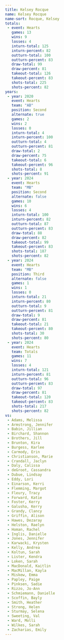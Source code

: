 ```yaml
---
title: Kelsey Rocque
name: Kelsey Rocque
name-sort: Rocque, Kelsey
totals:
 - event: Hearts
   games: 13
   wins: 9
   losses: 4
   inturn-total: 125
   inturn-percent: 82
   outturn-total: 100
   outturn-percent: 83
   draw-total: 99
   draw-percent: 81
   takeout-total: 126
   takeout-percent: 83
   shots-total: 225
   shots-percent: 82
years:
 - year: 2020
   event: Hearts
   team: "AB"
   position: Second
   alternate: true
   games: 2
   wins: 2
   losses: 0
   inturn-total: 4
   inturn-percent: 100
   outturn-total: 4
   outturn-percent: 81
   draw-total: 2
   draw-percent: 75
   takeout-total: 6
   takeout-percent: 96
   shots-total: 8
   shots-percent: 91
 - year: 2024
   event: Hearts
   team: "MB"
   position: Second
   alternate: false
   games: 10
   wins: 6
   losses: 4
   inturn-total: 100
   inturn-percent: 82
   outturn-total: 87
   outturn-percent: 83
   draw-total: 88
   draw-percent: 82
   takeout-total: 99
   takeout-percent: 83
   shots-total: 187
   shots-percent: 82
 - year: 2024
   event: Hearts
   team: "MB"
   position: Third
   alternate: false
   games: 1
   wins: 1
   losses: 0
   inturn-total: 21
   inturn-percent: 80
   outturn-total: 9
   outturn-percent: 81
   draw-total: 9
   draw-percent: 81
   takeout-total: 21
   takeout-percent: 80
   shots-total: 30
   shots-percent: 80
 - year: 2024
   event: Hearts
   team: Totals
   games: 11
   wins: 7
   losses: 4
   inturn-total: 121
   inturn-percent: 81
   outturn-total: 96
   outturn-percent: 83
   draw-total: 97
   draw-percent: 81
   takeout-total: 120
   takeout-percent: 83
   shots-total: 217
   shots-percent: 82
vs:
 - Adams, Melissa
 - Armstrong, Jennifer
 - Babin, Jillian
 - Birchard, Shannon
 - Brothers, Jill
 - Brunton, Kira
 - Burgess, Karlee
 - Carmody, Erin
 - Christianson, Marie
 - Crandall, Jaclyn
 - Daly, Calissa
 - deGroot, Cassandra
 - Dubue, Lindsay
 - Eddy, Lori
 - Einarson, Kerri
 - Flemming, Margot
 - Fleury, Tracy
 - Forward, Katie
 - Foster, Kerry
 - Galusha, Kerry
 - Grandy, Clancy
 - Griffin, Alison
 - Hawes, Dezaray
 - Helston, Raelyn
 - Homan, Rachel
 - Inglis, Danielle
 - Jones, Jennifer
 - Karwacki, Krysten
 - Kelly, Andrea
 - Koltun, Sarah
 - Lister, Kendra
 - Loken, Sarah
 - MacDonald, Kaitlin
 - MacMillan, Kayla
 - Miskew, Emma
 - Papley, Paige
 - Pinksen, Sadie
 - Rizzo, Jo-Ann
 - Schmiemann, Danielle
 - Scoffin, Bayly
 - Smith, Heather
 - Strong, Helen
 - Sturmay, Selena
 - Sweeting, Val
 - Ward, Molli
 - Wilkes, Sarah
 - Zacharias, Emily
---
```

